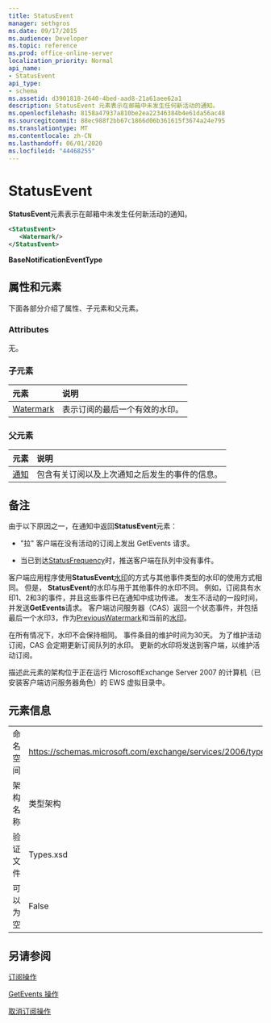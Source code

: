 ```yaml
---
title: StatusEvent
manager: sethgros
ms.date: 09/17/2015
ms.audience: Developer
ms.topic: reference
ms.prod: office-online-server
localization_priority: Normal
api_name:
- StatusEvent
api_type:
- schema
ms.assetid: d3901818-2640-4bed-aad8-21a61aee62a1
description: StatusEvent 元素表示在邮箱中未发生任何新活动的通知。
ms.openlocfilehash: 8158a47937a810be2ea22346384b4e61da56ac48
ms.sourcegitcommit: 88ec988f2bb67c1866d06b361615f3674a24e795
ms.translationtype: MT
ms.contentlocale: zh-CN
ms.lasthandoff: 06/01/2020
ms.locfileid: "44468255"
---
```

# <a name="statusevent"></a>StatusEvent

**StatusEvent**元素表示在邮箱中未发生任何新活动的通知。 
  
```xml
<StatusEvent>
   <Watermark/>
</StatusEvent>
```

 **BaseNotificationEventType**
## <a name="attributes-and-elements"></a>属性和元素

下面各部分介绍了属性、子元素和父元素。
  
### <a name="attributes"></a>Attributes

无。
  
### <a name="child-elements"></a>子元素

|**元素**|**说明**|
|:-----|:-----|
|[Watermark](watermark.md) <br/> |表示订阅的最后一个有效的水印。  <br/> |
   
### <a name="parent-elements"></a>父元素

|**元素**|**说明**|
|:-----|:-----|
|[通知](notification-ex15websvcsotherref.md) <br/> |包含有关订阅以及上次通知之后发生的事件的信息。  <br/> |
   
## <a name="remarks"></a>备注

由于以下原因之一，在通知中返回**StatusEvent**元素： 
  
- "拉" 客户端在没有活动的订阅上发出 GetEvents 请求。
    
- 当已到达[StatusFrequency](statusfrequency.md)时，推送客户端在队列中没有事件。 
    
客户端应用程序使用**StatusEvent**[水印](watermark.md)的方式与其他事件类型的水印的使用方式相同。 但是， **StatusEvent**的水印与用于其他事件的水印不同。 例如，订阅具有水印1、2和3的事件，并且这些事件已在通知中成功传递。 发生不活动的一段时间，并发送**GetEvents**请求。 客户端访问服务器（CAS）返回一个状态事件，并包括最后一个水印3，作为[PreviousWatermark](previouswatermark.md)和当前的[水印](watermark.md)。
  
在所有情况下，水印不会保持相同。 事件条目的维护时间为30天。 为了维护活动订阅，CAS 会定期更新订阅队列的水印。 更新的水印将发送到客户端，以维护活动订阅。
  
描述此元素的架构位于正在运行 MicrosoftExchange Server 2007 的计算机（已安装客户端访问服务器角色）的 EWS 虚拟目录中。
  
## <a name="element-information"></a>元素信息

|||
|:-----|:-----|
|命名空间  <br/> |https://schemas.microsoft.com/exchange/services/2006/types  <br/> |
|架构名称  <br/> |类型架构  <br/> |
|验证文件  <br/> |Types.xsd  <br/> |
|可以为空  <br/> |False  <br/> |
   
## <a name="see-also"></a>另请参阅



[订阅操作](subscribe-operation.md)
  
[GetEvents 操作](getevents-operation.md)
  
[取消订阅操作](unsubscribe-operation.md)

